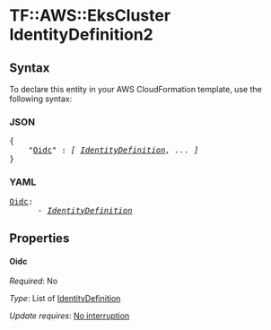 # TF::AWS::EksCluster IdentityDefinition2

## Syntax

To declare this entity in your AWS CloudFormation template, use the following syntax:

### JSON

<pre>
{
    "<a href="#oidc" title="Oidc">Oidc</a>" : <i>[ <a href="identitydefinition.md">IdentityDefinition</a>, ... ]</i>
}
</pre>

### YAML

<pre>
<a href="#oidc" title="Oidc">Oidc</a>: <i>
      - <a href="identitydefinition.md">IdentityDefinition</a></i>
</pre>

## Properties

#### Oidc

_Required_: No

_Type_: List of <a href="identitydefinition.md">IdentityDefinition</a>

_Update requires_: [No interruption](https://docs.aws.amazon.com/AWSCloudFormation/latest/UserGuide/using-cfn-updating-stacks-update-behaviors.html#update-no-interrupt)

